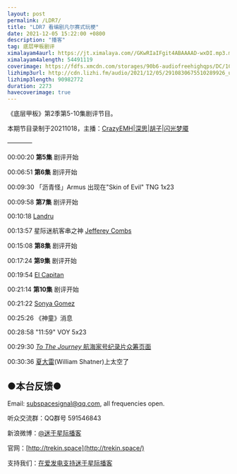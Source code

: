 ```yaml
---
layout: post
permalink: /LDR7/
title: "LDR7 看编剧凡尔赛式玩梗"
date: 2021-12-05 15:22:00 +0800
description: "播客"
tag: 底层甲板剧评
ximalayam4aurl: https://jt.ximalaya.com//GKwRIaIFgit4ABAAAAD-wxDI.mp3.m4a?channel=rss&amp;album_id=3135361&amp;track_id=479250631&amp;uid=6418191&amp;jt=https://audio.xmcdn.com/storages/b650-audiofreehighqps/98/3C/GKwRIaIFgit4ABAAAAD-wxDI.mp3
ximalayam4alength: 54491119
coverimage: https://fdfs.xmcdn.com/storages/90b6-audiofreehighqps/DC/1C/GKwRINsFgittAAMRbwD-ww1T.jpeg
lizhimp3url: http://cdn.lizhi.fm/audio/2021/12/05/2910830675510289926_ud.mp3
lizhimp3length: 90982772
duration: 2273
havecoverimage: true
---  
```


《底层甲板》第2季第5-10集剧评节目。

本期节目录制于20211018，主播：[CrazyEMH](mailto:emh@trekin.space)\|[深思](mailto:deepthought@trekin.space)\|[胡子](https://weibo.com/p/1005051764117203)\|[闪光梦魇](https://space.bilibili.com/4326906)

————

00:00:20 **第5集** 剧评开始

00:06:51 **第6集** 剧评开始

00:09:30 「沥青怪」Armus 出现在&quot;Skin of Evil&quot; TNG 1x23

00:09:58 **第7集** 剧评开始

00:10:18 [Landru](https://memory-alpha.fandom.com/wiki/Landru_(machine))

00:13:57 星际迷航客串之神 [Jefferey Combs](https://memory-alpha.fandom.com/wiki/Jeffrey_Combs)

00:15:08 **第8集** 剧评开始

00:17:24 **第9集** 剧评开始

00:19:54 [El Capitan](https://memory-alpha.fandom.com/wiki/El_Capitan)

00:21:14 **第10集** 剧评开始

00:21:22 [Sonya Gomez](https://memory-alpha.fandom.com/wiki/Sonya_Gomez)

00:25:26 《神童》消息

00:28:58 &quot;11:59&quot; VOY 5x23

00:29:30 [_To The Journey_ 航海家号纪录片众筹页面](https://www.indiegogo.com/projects/the-star-trek-voyager-documentary#/)

00:30:36 [夏大雷](https://www.youtube.com/watch?v=SNI2x1NQYwM)(William Shatner)上太空了

## ●本台反馈●

Email: [subspacesignal@qq.com](mailto:subspacesignal@qq.com), all frequencies open.

听众交流群：QQ群号 591546843

新浪微博：[@迷于星际播客](http://weibo.com/lostinst)

官网：[http://trekin.space](http://trekin.space/)

支持我们：[在爱发电支持迷于星际播客](https://afdian.net/@lostinst)
